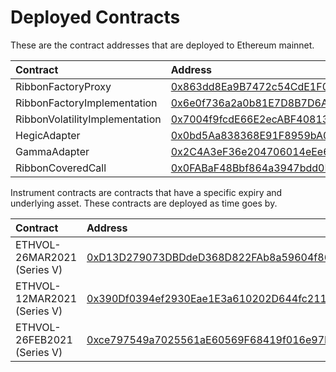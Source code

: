 # Deployed Contracts

These are the contract addresses that are deployed to Ethereum mainnet.

| Contract | Address |
| :--- | :--- |
| RibbonFactoryProxy | [0x863dd8Ea9B7472c54CdE1F0e2D5B2bCC8CBf0Cd1](https://etherscan.io/address/0x863dd8Ea9B7472c54CdE1F0e2D5B2bCC8CBf0Cd1) |
| RibbonFactoryImplementation | [0x6e0f736a2a0b81E7D8B7D6Ac3608aC977341bA4F](https://etherscan.io/address/0x6e0f736a2a0b81E7D8B7D6Ac3608aC977341bA4F) |
| RibbonVolatilityImplementation | [0x7004f9fcdE66E2ecABF408132Cb21Ebbcf53D4B0](https://etherscan.io/address/0x7004f9fcdE66E2ecABF408132Cb21Ebbcf53D4B0) |
| HegicAdapter | [0x0bd5Aa838368E91F8959bA0d2a254FfdD09daa8c](https://etherscan.io/address/0x0bd5Aa838368E91F8959bA0d2a254FfdD09daa8c) |
| GammaAdapter | [0x2C4A3eF36e204706014eEe6267f82a29773D0632](https://etherscan.io/address/0x2C4A3eF36e204706014eEe6267f82a29773D0632) |
| RibbonCoveredCall | [0x0FABaF48Bbf864a3947bdd0Ba9d764791a60467A](https://etherscan.io/address/0x0FABaF48Bbf864a3947bdd0Ba9d764791a60467A) |

Instrument contracts are contracts that have a specific expiry and underlying asset. These contracts are deployed as time goes by.

| Contract | Address |
| :--- | :--- |
| ETHVOL-26MAR2021 \(Series V\) | [0xD13D279073DBDdeD368D822FAb8a59604f86CA51](https://etherscan.io/address/0xD13D279073DBDdeD368D822FAb8a59604f86CA51) |
| ETHVOL-12MAR2021 \(Series V\) | [0x390Df0394ef2930Eae1E3a610202D644fc21127c](https://etherscan.io/address/0x390Df0394ef2930Eae1E3a610202D644fc21127c) |
| ETHVOL-26FEB2021 \(Series V\) | [0xce797549a7025561aE60569F68419f016e97D8c5](https://etherscan.io/address/0xce797549a7025561aE60569F68419f016e97D8c5) |



